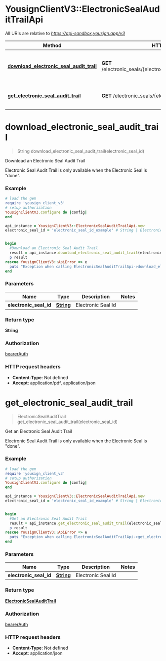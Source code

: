 # YousignClientV3::ElectronicSealAuditTrailApi

All URIs are relative to *https://api-sandbox.yousign.app/v3*

Method | HTTP request | Description
------------- | ------------- | -------------
[**download_electronic_seal_audit_trail**](ElectronicSealAuditTrailApi.md#download_electronic_seal_audit_trail) | **GET** /electronic_seals/{electronicSealId}/audit_trails/download | Download an Electronic Seal Audit Trail
[**get_electronic_seal_audit_trail**](ElectronicSealAuditTrailApi.md#get_electronic_seal_audit_trail) | **GET** /electronic_seals/{electronicSealId}/audit_trails | Get an Electronic Seal Audit Trail

# **download_electronic_seal_audit_trail**
> String download_electronic_seal_audit_trail(electronic_seal_id)

Download an Electronic Seal Audit Trail

Electronic Seal Audit Trail is only available when the Electronic Seal is \"done\".

### Example
```ruby
# load the gem
require 'yousign_client_v3'
# setup authorization
YousignClientV3.configure do |config|
end

api_instance = YousignClientV3::ElectronicSealAuditTrailApi.new
electronic_seal_id = 'electronic_seal_id_example' # String | Electronic Seal Id


begin
  #Download an Electronic Seal Audit Trail
  result = api_instance.download_electronic_seal_audit_trail(electronic_seal_id)
  p result
rescue YousignClientV3::ApiError => e
  puts "Exception when calling ElectronicSealAuditTrailApi->download_electronic_seal_audit_trail: #{e}"
end
```

### Parameters

Name | Type | Description  | Notes
------------- | ------------- | ------------- | -------------
 **electronic_seal_id** | [**String**](.md)| Electronic Seal Id | 

### Return type

**String**

### Authorization

[bearerAuth](../README.md#bearerAuth)

### HTTP request headers

 - **Content-Type**: Not defined
 - **Accept**: application/pdf, application/json



# **get_electronic_seal_audit_trail**
> ElectronicSealAuditTrail get_electronic_seal_audit_trail(electronic_seal_id)

Get an Electronic Seal Audit Trail

Electronic Seal Audit Trail is only available when the Electronic Seal is \"done\".

### Example
```ruby
# load the gem
require 'yousign_client_v3'
# setup authorization
YousignClientV3.configure do |config|
end

api_instance = YousignClientV3::ElectronicSealAuditTrailApi.new
electronic_seal_id = 'electronic_seal_id_example' # String | Electronic Seal Id


begin
  #Get an Electronic Seal Audit Trail
  result = api_instance.get_electronic_seal_audit_trail(electronic_seal_id)
  p result
rescue YousignClientV3::ApiError => e
  puts "Exception when calling ElectronicSealAuditTrailApi->get_electronic_seal_audit_trail: #{e}"
end
```

### Parameters

Name | Type | Description  | Notes
------------- | ------------- | ------------- | -------------
 **electronic_seal_id** | [**String**](.md)| Electronic Seal Id | 

### Return type

[**ElectronicSealAuditTrail**](ElectronicSealAuditTrail.md)

### Authorization

[bearerAuth](../README.md#bearerAuth)

### HTTP request headers

 - **Content-Type**: Not defined
 - **Accept**: application/json



